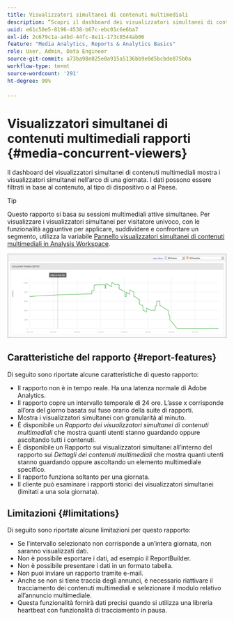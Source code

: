 ```yaml
---
title: Visualizzatori simultanei di contenuti multimediali
description: “Scopri il dashboard dei visualizzatori simultanei di contenuti multimediali utilizzata per visualizzare i visualizzatori simultanei nell’arco di una giornata. I dati possono essere filtrati in base al contenuto, al tipo di dispositivo o al Paese.”
uuid: e61c50e5-8196-4538-b67c-ebc01c6e6ba7
exl-id: 2c679c1a-a4bd-44fc-8e11-173c8544ab06
feature: "Media Analytics, Reports & Analytics Basics"
role: User, Admin, Data Engineer
source-git-commit: a73ba98e025e0a915a5136bb9e0d5bcbde875b0a
workflow-type: tm+mt
source-wordcount: '291'
ht-degree: 99%

---
```


# Visualizzatori simultanei di contenuti multimediali  rapporti {#media-concurrent-viewers}

Il dashboard dei visualizzatori simultanei di contenuti multimediali mostra i visualizzatori simultanei nell’arco di una giornata. I dati possono essere filtrati in base al contenuto, al tipo di dispositivo o al Paese.

>[!TIP]
>
> Questo rapporto si basa su sessioni multimediali attive simultanee. Per visualizzare i visualizzatori simultanei per visitatore univoco, con le funzionalità aggiuntive per applicare, suddividere e confrontare un segmento, utilizza la variabile [Pannello visualizzatori simultanei di contenuti multimediali in Analysis Workspace](https://experienceleague.adobe.com/docs/analytics/analyze/analysis-workspace/panels/media-concurrent-viewers.html?lang=it).

![](assets/video-concurrent-viewers.png)

## Caratteristiche del rapporto {#report-features}

Di seguito sono riportate alcune caratteristiche di questo rapporto:

* Il rapporto non è in tempo reale. Ha una latenza normale di Adobe Analytics.
* Il rapporto copre un intervallo temporale di 24 ore. L’asse x corrisponde all’ora del giorno basata sul fuso orario della suite di rapporti.
* Mostra i visualizzatori simultanei con granularità al minuto.
* È disponibile un *Rapporto dei visualizzatori simultanei di contenuti multimediali* che mostra quanti utenti stanno guardando oppure ascoltando tutti i contenuti.
* È disponibile un Rapporto sui visualizzatori simultanei all’interno del rapporto sui *Dettagli dei contenuti multimediali* che mostra quanti utenti stanno guardando oppure ascoltando un elemento multimediale specifico.
* Il rapporto funziona soltanto per una giornata.
* Il cliente può esaminare i rapporti storici dei visualizzatori simultanei (limitati a una sola giornata).

## Limitazioni {#limitations}

Di seguito sono riportate alcune limitazioni per questo rapporto:

* Se l’intervallo selezionato non corrisponde a un’intera giornata, non saranno visualizzati dati.
* Non è possibile esportare i dati, ad esempio il ReportBuilder.
* Non è possibile presentare i dati in un formato tabella.
* Non puoi inviare un rapporto tramite e-mail.
* Anche se non si tiene traccia degli annunci, è necessario riattivare il tracciamento dei contenuti multimediali e selezionare il modulo relativo all’annuncio multimediale.
* Questa funzionalità fornirà dati precisi quando si utilizza una libreria heartbeat con funzionalità di tracciamento in pausa.
